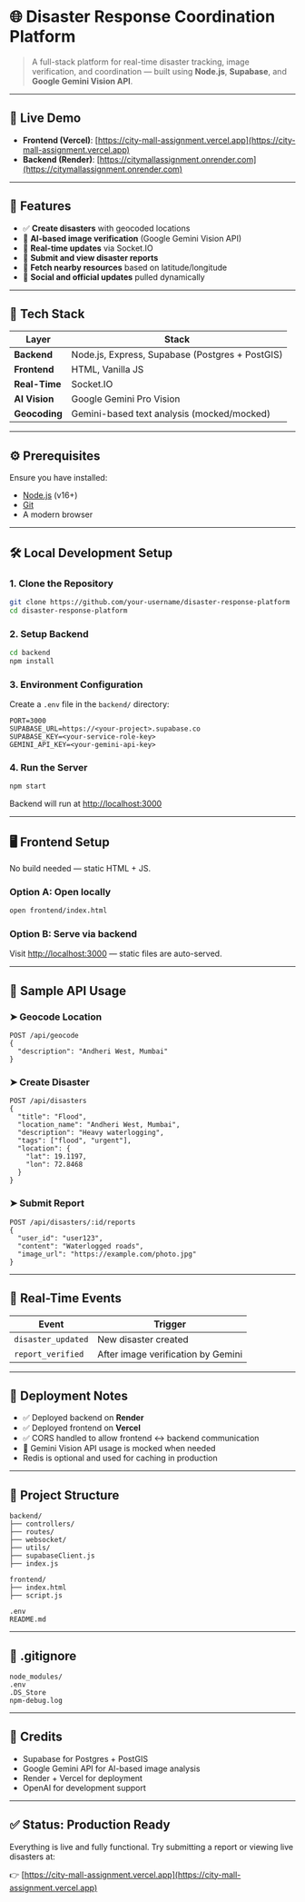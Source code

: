 # 🌐 Disaster Response Coordination Platform

> A full-stack platform for real-time disaster tracking, image verification, and coordination — built using **Node.js**, **Supabase**, and **Google Gemini Vision API**.

---

## 🔗 Live Demo

- **Frontend (Vercel)**: [https://city-mall-assignment.vercel.app](https://city-mall-assignment.vercel.app)  
- **Backend (Render)**: [https://citymallassignment.onrender.com](https://citymallassignment.onrender.com)

---

## 🧩 Features

- ✅ **Create disasters** with geocoded locations  
- 🧠 **AI-based image verification** (Google Gemini Vision API)  
- 📡 **Real-time updates** via Socket.IO  
- 📝 **Submit and view disaster reports**  
- 🧭 **Fetch nearby resources** based on latitude/longitude  
- 📢 **Social and official updates** pulled dynamically  

---

## 🧰 Tech Stack

| Layer       | Stack                                           |
| ----------- | ----------------------------------------------- |
| **Backend** | Node.js, Express, Supabase (Postgres + PostGIS) |
| **Frontend**| HTML, Vanilla JS                                |
| **Real-Time** | Socket.IO                                     |
| **AI Vision**| Google Gemini Pro Vision                       |
| **Geocoding**| Gemini-based text analysis (mocked/mocked)     |

---

## ⚙️ Prerequisites

Ensure you have installed:

- [Node.js](https://nodejs.org/) (v16+)
- [Git](https://git-scm.com/)
- A modern browser

---

## 🛠️ Local Development Setup

### 1. Clone the Repository

```bash
git clone https://github.com/your-username/disaster-response-platform
cd disaster-response-platform
```

### 2. Setup Backend

```bash
cd backend
npm install
```

### 3. Environment Configuration

Create a `.env` file in the `backend/` directory:

```env
PORT=3000
SUPABASE_URL=https://<your-project>.supabase.co
SUPABASE_KEY=<your-service-role-key>
GEMINI_API_KEY=<your-gemini-api-key>
```

### 4. Run the Server

```bash
npm start
```

Backend will run at [http://localhost:3000](http://localhost:3000)

---

## 🖥️ Frontend Setup

No build needed — static HTML + JS.

### Option A: Open locally

```bash
open frontend/index.html
```

### Option B: Serve via backend

Visit [http://localhost:3000](http://localhost:3000) — static files are auto-served.

---

## 🧪 Sample API Usage

### ➤ Geocode Location

```http
POST /api/geocode
{
  "description": "Andheri West, Mumbai"
}
```

### ➤ Create Disaster

```http
POST /api/disasters
{
  "title": "Flood",
  "location_name": "Andheri West, Mumbai",
  "description": "Heavy waterlogging",
  "tags": ["flood", "urgent"],
  "location": {
    "lat": 19.1197,
    "lon": 72.8468
  }
}
```

### ➤ Submit Report

```http
POST /api/disasters/:id/reports
{
  "user_id": "user123",
  "content": "Waterlogged roads",
  "image_url": "https://example.com/photo.jpg"
}
```

---

## 📡 Real-Time Events

| Event              | Trigger                             |
| ------------------ | ----------------------------------- |
| `disaster_updated` | New disaster created                |
| `report_verified`  | After image verification by Gemini  |

---

## 🚀 Deployment Notes

- ✅ Deployed backend on **Render**
- ✅ Deployed frontend on **Vercel**
- ✅ CORS handled to allow frontend ↔ backend communication
- 🧠 Gemini Vision API usage is mocked when needed
- Redis is optional and used for caching in production

---

## 📁 Project Structure

```
backend/
├── controllers/
├── routes/
├── websocket/
├── utils/
├── supabaseClient.js
├── index.js

frontend/
├── index.html
├── script.js

.env
README.md
```

---

## 🧼 .gitignore

```gitignore
node_modules/
.env
.DS_Store
npm-debug.log
```

---

## 🧠 Credits

- Supabase for Postgres + PostGIS
- Google Gemini API for AI-based image analysis
- Render + Vercel for deployment
- OpenAI for development support

---

## ✅ Status: Production Ready

Everything is live and fully functional. Try submitting a report or viewing live disasters at:

👉 [https://city-mall-assignment.vercel.app](https://city-mall-assignment.vercel.app)
